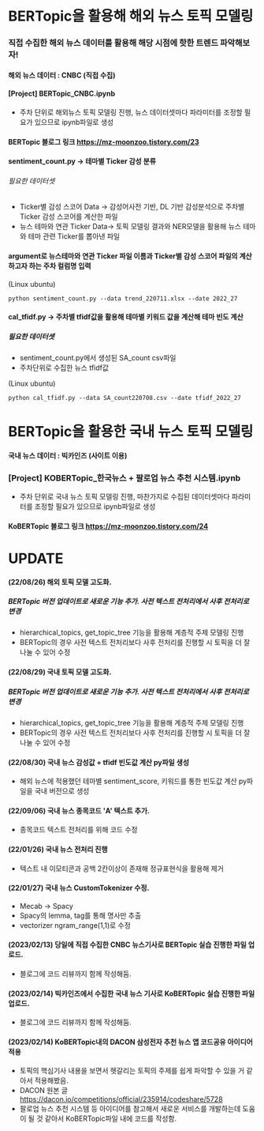 # BERTopic을 활용해 해외 뉴스 토픽 모델링

### 직접 수집한 해외 뉴스 데이터를 활용해 해당 시점에 핫한 트렌드 파악해보자!

#### 해외 뉴스 데이터 : CNBC (직접 수집)

#### [Project] BERTopic_CNBC.ipynb
- 주차 단위로 해외뉴스 토픽 모델링 진행, 뉴스 데이터셋마다 파라미터를 조정할 필요가 있으므로 ipynb파일로 생성

#### BERTopic 블로그 링크 https://mz-moonzoo.tistory.com/23

#### sentiment_count.py -> 테마별 Ticker 감성 분류
###### 필요한 데이터셋
- Ticker별 감성 스코어 Data -> 감성어사전 기반, DL 기반 감성분석으로 주차별 Ticker 감성 스코어를 계산한 파일
- 뉴스 테마와 연관 Ticker Data-> 토픽 모델링 결과와 NER모델을 활용해 뉴스 테마와 테마 관련 Ticker를 뽑아낸 파일

#### argument로 뉴스테마와 연관 Ticker 파일 이름과 Ticker별 감성 스코어 파일의 계산하고자 하는 주차 컬럼명 입력
(Linux ubuntu)

`python sentiment_count.py --data trend_220711.xlsx --date 2022_27`

#### cal_tfidf.py -> 주차별 tfidf값을 활용해 테마별 키워드 값을 계산해 테마 빈도 계산
##### 필요한 데이터셋
- sentiment_count.py에서 생성된 SA_count csv파일
- 주차단위로 수집한 뉴스 tfidf값

(Linux ubuntu)

`python cal_tfidf.py --data SA_count220708.csv --date tfidf_2022_27`


# BERTopic을 활용한 국내 뉴스 토픽 모델링

#### 국내 뉴스 데이터 : 빅카인즈 (사이트 이용)

### [Project] KOBERTopic_한국뉴스 + 팔로업 뉴스 추천 시스템.ipynb
- 주차 단위로 국내 뉴스 토픽 모델링 진행, 마찬가지로 수집된 데이터셋마다 파라미터를 조정할 필요가 있으므로 ipynb파일로 생성

#### KoBERTopic 블로그 링크 https://mz-moonzoo.tistory.com/24

# UPDATE
#### (22/08/26) 해외 토픽 모델 고도화. 
##### BERTopic 버전 업데이트로 새로운 기능 추가. 사전 텍스트 전처리에서 사후 전처리로 변경
- hierarchical_topics, get_topic_tree 기능을 활용해 계층적 주제 모델링 진행
- BERTopic의 경우 사전 텍스트 전처리보다 사후 전처리를 진행할 시 토픽을 더 잘 나눌 수 있어 수정

#### (22/08/29) 국내 토픽 모델 고도화.
##### BERTopic 버전 업데이트로 새로운 기능 추가. 사전 텍스트 전처리에서 사후 전처리로 변경
- hierarchical_topics, get_topic_tree 기능을 활용해 계층적 주제 모델링 진행
- BERTopic의 경우 사전 텍스트 전처리보다 사후 전처리를 진행할 시 토픽을 더 잘 나눌 수 있어 수정

#### (22/08/30) 국내 뉴스 감성값 + tfidf 빈도값 계산 py파일 생성
- 해외 뉴스에 적용했던 테마별 sentiment_score, 키워드를 통한 빈도값 계산 py파일을 국내 버전으로 생성

#### (22/09/06) 국내 뉴스 종목코드 'A' 텍스트 추가.
- 종목코드 텍스트 전처리를 위해 코드 수정

#### (22/01/26) 국내 뉴스 전처리 진행
- 텍스트 내 이모티콘과 공백 2칸이상이 존재해 정규표현식을 활용해 제거

#### (22/01/27) 국내 뉴스 CustomTokenizer 수정.
- Mecab -> Spacy
- Spacy의 lemma, tag를 통해 명사만 추출
- vectorizer ngram_range(1,1)로 수정

#### (2023/02/13) 당일에 직접 수집한 CNBC 뉴스기사로 BERTopic 실습 진행한 파일 업로드.
- 블로그에 코드 리뷰까지 함께 작성해둠.

#### (2023/02/14) 빅카인즈에서 수집한 국내 뉴스 기사로 KoBERTopic 실습 진행한 파일 업로드.
- 블로그에 코드 리뷰까지 함께 작성해둠.

#### (2023/02/14) KoBERTopic내의 DACON 삼성전자 추천 뉴스 앱 코드공유 아이디어 적용
- 토픽의 핵심기사 내용을 보면서 헷갈리는 토픽의 주제를 쉽게 파악할 수 있을 거 같아서 적용해봤음.
- DACON 원본 글 https://dacon.io/competitions/official/235914/codeshare/5728 
- 팔로업 뉴스 추천 시스템 등 아이디어를 참고해서 새로운 서비스를 개발하는데 도움이 될 것 같아서 KoBERTopic파일 내에 코드를 작성함.
